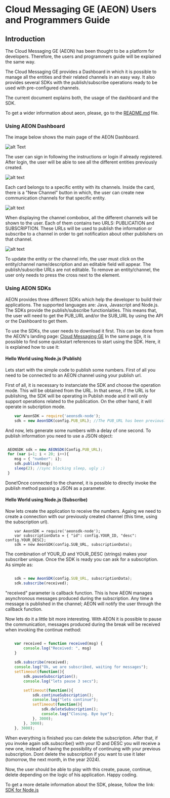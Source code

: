 # Cloud Messaging GE (AEON) Users and Programmers Guide

## Introduction


The Cloud Messaging GE (AEON) has been thought to be a platform for developers. Therefore, the users and programmers guide will be explained the same way. 

The Cloud Messaging GE provides a Dashboard in which it is possible to manage all the entities and their related channels in an easy way. It also provides several SDKs with the publish/subscribe operations ready to be used with pre-configured channels.

The current document explains both, the usage of the dashboard and the SDK. 

To get a wider information about aeon, please, go to the [README.md](index.markdown) file.

### Using AEON Dashboard

The image below shows the main page of the AEON Dashboard.

![alt Text](http://aeon.atosresearch.eu:3000/public/doc/source/images/main.png "Dashboard")

The user can sign in following the instructions or login if already registered. After login, the user will be able to see all the different entities previously created.

![alt text](http://aeon.atosresearch.eu:3000/public/doc/source/images/entities.png "Main page")

Each card belongs to a specific entity with its channels. Inside the card, there is a "New Channel" button in which, the user can create new communication channels for that specific entity.

![alt text](http://aeon.atosresearch.eu:3000/public/doc/source/images/create_channel.png "Entity card")

When displaying the channel combobox, all the different channels will be shown to the user. Each of them contains two URLS: PUBLICATION and SUBSCRIPTION. These URLs will be used to publish the information or subscribe to a channel in order to get notification about other publishers on that channel.

![alt text](http://aeon.atosresearch.eu:3000/public/doc/source/images/pubsub_urls.png "PubSub info")

To update the entity or the channel info, the user must click on the entity/channel name/description and an editable field will appear. The publish/subscribe URLs are not editable.
To remove an entity/channel, the user only needs to press the cross next to the element.

### Using AEON SDKs

AEON provides three different SDKs which help the developer to build their applications. The supported languages are: Java, Javascript and Node.js.
The SDKs provide the publish/subscribe functionlaities. This means that, the user will need to get the PUB_URL and/or the SUB_URL by using the API or the Dashboard to get them.

To use the SDKs, the user needs to download it first. This can be done from the AEON's landing page: [Cloud Messaging GE](http://aeon.atosresearch.eu)
In the same page, it is possible to find some quickstart references to start using the SDK. Here, it is explained how to use it:

#### Hello World using Node.js (Publish)

Lets start with the simple code to publish some numbers. First of all you need to be connected to an AEON channel using your publish url.

First of all, it is necessary to instanciate the SDK and choose the operation mode. This will be obtained from the URL. In that sense, if the URL is for publishing, the SDK will be operating in Publish mode and it will only support operations related to the publication. On the other hand, it will operate in subcription mode.

```javascript
    var AeonSDK = require('aeonsdk-node');
    sdk = new AeonSDK(config.PUB_URL); //The PUB_URL has been previously obtained
```

And now, lets generate some numbers with a delay of one second. To publish information you need to use a JSON object:

```javascript

 AEONSDK sdk = new AEONSDK(Config.PUB_URL);
 for (var i=1; i < 20; i++){
    msg = { "number": i};
    sdk.publish(msg);
    sleep(2); //sync blocking sleep, ugly ;)
 }       
```

Done!Once connected to the channel, it is possible to directly invoke the publish method passing a JSON as a parameter.

#### Hello World using Node.js (Subscribe)

Now lets create the application to receive the numbers. Againg we need to create a connection with our previously created channel (this time, using the subscription url).

```
    var AeonSDK = require('aeonsdk-node');
    var subscriptionData = { "id": config.YOUR_ID, "desc": config.YOUR_DESC};
    sdk = new AeonSDK(config.SUB_URL, subscriptionData);
```

The combination of YOUR_ID and YOUR_DESC (strings) makes your subscriber unique. Once the SDK is ready you can ask for a subscription. As simple as:

``` javascript

    sdk = new AeonSDK(config.SUB_URL, subscriptionData);
    sdk.subscribe(received);
```

"received" parameter is callback function. This is how AEON manages asynchronous messages produced during the subscription. Any time a message is published in the channel; AEON will notify the user through the callback function. 


Now lets do it a little bit more interesting. With AEON it is possible to pause the communication, messages produced during the break will be received when invoking the continue method:

``` javascript

    var received = function received(msg) {
        console.log("Received: ", msg)
    }
    
    sdk.subscribe(received);
    console.log("Ok, we are subscribed, waiting for messages");
    setTimeout(function(){
        sdk.pauseSubscription();
        console.log("lets pause 3 secs");

        setTimeout(function(){
            sdk.continueSubscription();
            console.log("lets continue");
            setTimeout(function(){
                sdk.deleteSubscription();
                console.log("Closing. Bye bye");
            }, 3000);
        }, 3000);
    }, 3000);
```
When everything is finished you can delete the subscription. After that, if you invoke again sdk.subscribe() with your ID and DESC you will receive a new one, instead of having the possibility of continuing with your previous subscription. Dont delete the subscription if you want to use it later (tomorrow, the next month, in the year 2024). 

Now, the user should be able to play with this create, pause, continue, delete depending on the logic of his application. Happy coding.

To get a more detaile information about the SDK, please, follow the link: [SDK for Node.js](http://aeon.atosresearch.eu:3000/public/doc/html/sdk/nodejs.html#documentation-sdk-nodejs)
